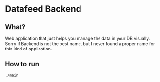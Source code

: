 # Datafeed Backend

## What?
Web application that just helps you manage the data in your DB visually.  
Sorry if Backend is not the best name, but I never found a proper name for this kind of application.

## How to run
```./main```
